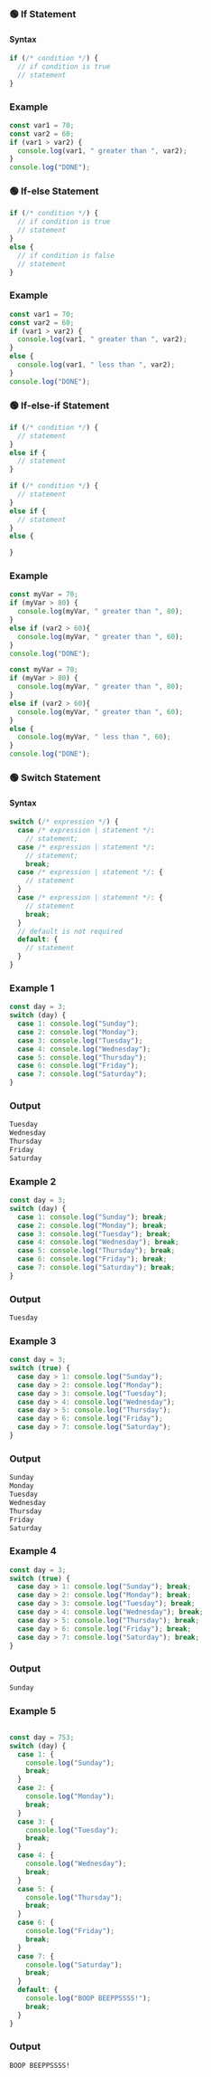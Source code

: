 ### 🟢 If Statement
#### Syntax
```JavaScript
if (/* condition */) {
  // if condition is true
  // statement
}
```
### Example
```JavaScript
const var1 = 70;
const var2 = 60;
if (var1 > var2) {
  console.log(var1, " greater than ", var2);
}
console.log("DONE");
```



### 🟢 If-else Statement
```JavaScript
if (/* condition */) {
  // if condition is true
  // statement
}
else {
  // if condition is false
  // statement
}
```
### Example
```JavaScript
const var1 = 70;
const var2 = 60;
if (var1 > var2) {
  console.log(var1, " greater than ", var2);
}
else {
  console.log(var1, " less than ", var2);
}
console.log("DONE");
```



### 🟢 If-else-if Statement
```JavaScript
if (/* condition */) {
  // statement
}
else if {
  // statement
}
```
```JavaScript
if (/* condition */) {
  // statement
}
else if {
  // statement
}
else {

}
```
### Example
```JavaScript
const myVar = 70;
if (myVar > 80) {
  console.log(myVar, " greater than ", 80);
}
else if (var2 > 60){
  console.log(myVar, " greater than ", 60);
}
console.log("DONE");
```
```JavaScript
const myVar = 70;
if (myVar > 80) {
  console.log(myVar, " greater than ", 80);
}
else if (var2 > 60){
  console.log(myVar, " greater than ", 60);
}
else {
  console.log(myVar, " less than ", 60);
}
console.log("DONE");
```



### 🟢 Switch Statement
#### Syntax
```JavaScript
switch (/* expression */) {
  case /* expression | statement */: 
    // statement;
  case /* expression | statement */: 
    // statement;
    break;
  case /* expression | statement */: {
    // statement
  }
  case /* expression | statement */: {
    // statement
    break;
  }
  // default is not required
  default: {
    // statement
  }
}
```
### Example 1
```JavaScript
const day = 3;
switch (day) {
  case 1: console.log("Sunday");
  case 2: console.log("Monday");
  case 3: console.log("Tuesday");
  case 4: console.log("Wednesday");
  case 5: console.log("Thursday");
  case 6: console.log("Friday");
  case 7: console.log("Saturday");
}
```
### Output
```bash
Tuesday
Wednesday
Thursday
Friday
Saturday
```
### Example 2
```JavaScript
const day = 3;
switch (day) {
  case 1: console.log("Sunday"); break;
  case 2: console.log("Monday"); break;
  case 3: console.log("Tuesday"); break;
  case 4: console.log("Wednesday"); break;
  case 5: console.log("Thursday"); break;
  case 6: console.log("Friday"); break;
  case 7: console.log("Saturday"); break;
}
```
### Output
```bash
Tuesday
```
### Example 3
```JavaScript
const day = 3;
switch (true) {
  case day > 1: console.log("Sunday");
  case day > 2: console.log("Monday");
  case day > 3: console.log("Tuesday");
  case day > 4: console.log("Wednesday");
  case day > 5: console.log("Thursday");
  case day > 6: console.log("Friday");
  case day > 7: console.log("Saturday");
}
```
### Output
```bash
Sunday
Monday
Tuesday
Wednesday
Thursday
Friday
Saturday
```
### Example 4
```JavaScript
const day = 3;
switch (true) {
  case day > 1: console.log("Sunday"); break;
  case day > 2: console.log("Monday"); break;
  case day > 3: console.log("Tuesday"); break;
  case day > 4: console.log("Wednesday"); break;
  case day > 5: console.log("Thursday"); break;
  case day > 6: console.log("Friday"); break;
  case day > 7: console.log("Saturday"); break;
}
```
### Output
```bash
Sunday
```
### Example 5
```JavaScript

const day = 753;
switch (day) {
  case 1: {
    console.log("Sunday");
    break;
  }
  case 2: {
    console.log("Monday");
    break;
  }
  case 3: {
    console.log("Tuesday");
    break;
  }
  case 4: {
    console.log("Wednesday");
    break;
  }
  case 5: {
    console.log("Thursday");
    break;
  }
  case 6: {
    console.log("Friday");
    break;
  }
  case 7: {
    console.log("Saturday");
    break;
  }
  default: {
    console.log("BOOP BEEPPSSSS!");
    break;
  }
}
```
### Output
```bash
BOOP BEEPPSSSS!
```